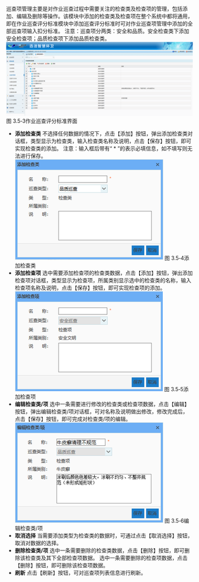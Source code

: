 巡查项管理主要是对作业巡查过程中需要关注的检查类及检查项的管理，包括添加、编辑及删除等操作。该模块中添加的检查类及检查项在整个系统中都将通用，即在作业巡查评分标准模块中添加巡查评分标准时可对作业巡查项管理中添加的全部巡查项输入扣分标准。
 注意：巡查项分两类：安全和品质。安全检查类下添加安全检查项；品质检查项下添加品质检查类。
![](images/1021.png)
图 3.5‑3作业巡查评分标准界面
* **添加检查类**
不选择任何数据的情况下，点击【添加】按钮，弹出添加检查类对话框，类型显示为检查类，输入检查类名称及说明，点击【保存】按钮，即可实现检查类的添加。
注意：输入框后带有“ * ”的表示必填信息，如不填写则无法进行保存。
![](images/1022.png)
图 3.5‑4添加检查类
* **添加检查项**
选中需要添加检查项的检查类数据，点击【添加】按钮，弹出添加检查项对话框，类型显示为检查项，所属类别显示选中的检查类的名称，输入检查项名称及说明，点击【保存】按钮，即可实现检查项的添加。
![](images/1023.png)
图 3.5‑5添加检查项
* **编辑检查类/项**
选中一条需要进行修改的检查类或检查项数据，点击【编辑】按钮，弹出编辑检查类/项对话框，可对名称及说明做出修改，修改完成后，点击【保存】按钮，即可完成对检查类/项的编辑。
![](images/1024.png)
图 3.5‑6编辑检查类/项
* **取消选择**
当需要添加类型为检查类的数据时，可通过点击【取消选择】按钮，取消对数据的选择。
* **删除检查类/项**
选中一条需要删除的检查类数据，点击【删除】按钮，即可删除该检查类及其下全部检查项数据。
选中一条需要删除的检查项数据，点击【删除】按钮，即可删除该检查项数据。
* **刷新**
点击【刷新】按钮，可对巡查项列表信息进行刷新。
